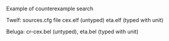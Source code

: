 Example of counterexample search

Twelf: sources.cfg file cex.elf (untyped) eta.elf (typed with unit)

Beluga: cr-cex.bel (untyped), eta.bel (typed with unit)


